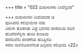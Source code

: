 +++
title = "022 ಮರುಳುಗಳು ನೀವೆನ್ದವರ"

+++
ಮರುಳುಗಳು ನೀವೆಂದವರ ಚ  
ಪ್ಪರಿಸಿದನು ಕಲಿಭೀಮನಾ ನಡು  
ವಿರುಳು ತೊಡಗಿತು ವಿಪ್ರ ಭವನದ ಪಾಕಮಯ ರಭಸ   
ಹೊರೆದಳೆನ್ನನು ತಾಯಿ ಕುಂತಿಯ  
ಹರಸುವೆನು ಪಾರಣೆಯ ಹೊತ್ತಿನೊ  
ಳರಸು ನಾಳಿನೊಳಾನೆನುತ ಹಿಗ್ಗಿದನು ಕಲಿಭೀಮ    ॥22॥